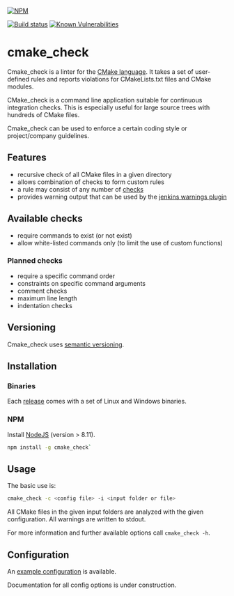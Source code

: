 [![NPM](https://nodei.co/npm/cmake_check.png)](https://nodei.co/npm/cmake_check/)

[![Build status](https://travis-ci.org/DaelDe/cmake_check.svg?branch=master)](https://travis-ci.org/DaelDe/cmake_check)
[![Known Vulnerabilities](https://snyk.io/test/github/DaelDe/cmake_check/badge.svg?targetFile=package.json)](https://snyk.io/test/github/DaelDe/cmake_check?targetFile=package.json)

# cmake_check
Cmake_check is a linter for the [CMake language](https://cmake.org). It takes a set of user-defined 
rules and reports violations for CMakeLists.txt files and CMake modules.

CMake_check is a command line application suitable for continuous integration checks. This is 
especially useful for large source trees with hundreds of CMake files.

Cmake_check can be used to enforce a certain coding style or project/company guidelines. 

## Features
- recursive check of all CMake files in a given directory
- allows combination of checks to form custom rules
- a rule may consist of any number of [checks](doc/Checks.md)
- provides warning output that can be used by the 
  [jenkins warnings plugin](https://wiki.jenkins.io/display/JENKINS/Warnings+Plugin)

## Available checks
- require commands to exist (or not exist)
- allow white-listed commands only (to limit the use of custom functions)

### Planned checks
- require a specific command order
- constraints on specific command arguments
- comment checks
- maximum line length
- indentation checks

## Versioning
Cmake_check uses [semantic versioning](https://semver.org/).

## Installation

### Binaries
Each [release](https://github.com/DaelDe/cmake_check/releases) comes with a set 
of Linux and Windows binaries.

### NPM
Install [NodeJS](https://nodejs.org/) (version > 8.11).
```sh
npm install -g cmake_check`
```

## Usage
The basic use is:
```sh
cmake_check -c <config file> -i <input folder or file>
```
All CMake files in the given input folders are analyzed with the given configuration.
All warnings are written to stdout.

For more information and further available options call `cmake_check -h`.

## Configuration
An [example configuration](res/config.json) is available.

Documentation for all config options is under construction.
